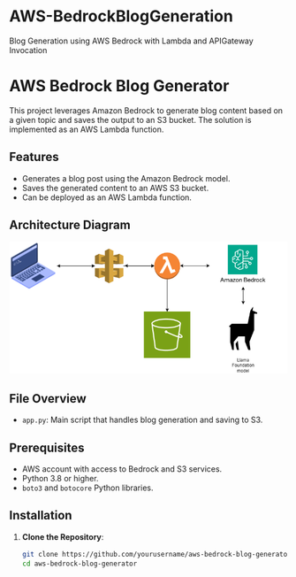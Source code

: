 # AWS-BedrockBlogGeneration
Blog Generation using AWS Bedrock with Lambda and APIGateway Invocation

# AWS Bedrock Blog Generator

This project leverages Amazon Bedrock to generate blog content based on a given topic and saves the output to an S3 bucket. The solution is implemented as an AWS Lambda function.

## Features

- Generates a blog post using the Amazon Bedrock model.
- Saves the generated content to an AWS S3 bucket.
- Can be deployed as an AWS Lambda function.

## Architecture Diagram

![Architecture Diagram](./architecture-diagram.png)

## File Overview

- `app.py`: Main script that handles blog generation and saving to S3.

## Prerequisites

- AWS account with access to Bedrock and S3 services.
- Python 3.8 or higher.
- `boto3` and `botocore` Python libraries.

## Installation

1. **Clone the Repository**:
   ```bash
   git clone https://github.com/yourusername/aws-bedrock-blog-generator.git
   cd aws-bedrock-blog-generator
